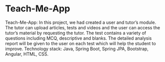 # Teach-Me-App
Teach-Me-App: In this project, we had created a user and tutor’s module. The tutor can upload articles, tests and videos and the user can access the tutor’s material by requesting the tutor. The test contains a variety of questions including MCQ, descriptive and blanks. The detailed analysis report will be given to the user on each test which will help the student to improve. Technology stack: Java, Spring Boot, Spring JPA, Bootstrap, Angular, HTML, CSS.
